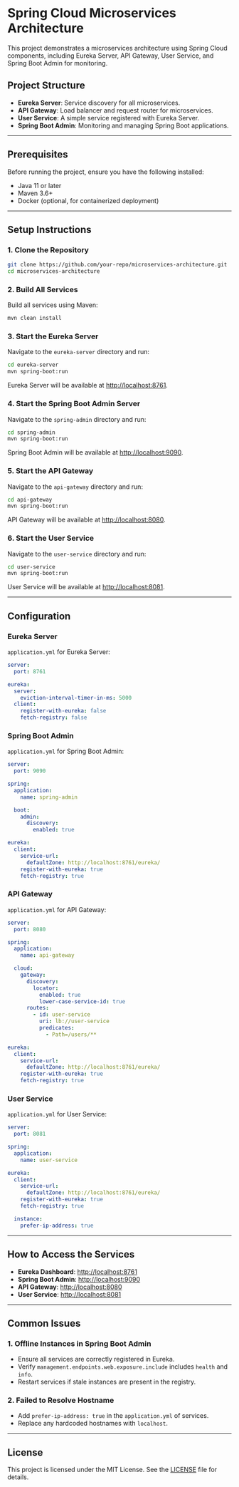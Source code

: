 # Spring Cloud Microservices Architecture

This project demonstrates a microservices architecture using Spring Cloud components, including Eureka Server, API Gateway, User Service, and Spring Boot Admin for monitoring.

## Project Structure

- **Eureka Server**: Service discovery for all microservices.
- **API Gateway**: Load balancer and request router for microservices.
- **User Service**: A simple service registered with Eureka Server.
- **Spring Boot Admin**: Monitoring and managing Spring Boot applications.

---

## Prerequisites

Before running the project, ensure you have the following installed:

- Java 11 or later
- Maven 3.6+
- Docker (optional, for containerized deployment)

---

## Setup Instructions

### 1. Clone the Repository
```bash
git clone https://github.com/your-repo/microservices-architecture.git
cd microservices-architecture
```

### 2. Build All Services
Build all services using Maven:
```bash
mvn clean install
```

### 3. Start the Eureka Server
Navigate to the `eureka-server` directory and run:
```bash
cd eureka-server
mvn spring-boot:run
```
Eureka Server will be available at [http://localhost:8761](http://localhost:8761).

### 4. Start the Spring Boot Admin Server
Navigate to the `spring-admin` directory and run:
```bash
cd spring-admin
mvn spring-boot:run
```
Spring Boot Admin will be available at [http://localhost:9090](http://localhost:9090).

### 5. Start the API Gateway
Navigate to the `api-gateway` directory and run:
```bash
cd api-gateway
mvn spring-boot:run
```
API Gateway will be available at [http://localhost:8080](http://localhost:8080).

### 6. Start the User Service
Navigate to the `user-service` directory and run:
```bash
cd user-service
mvn spring-boot:run
```
User Service will be available at [http://localhost:8081](http://localhost:8081).

---

## Configuration

### Eureka Server
`application.yml` for Eureka Server:
```yaml
server:
  port: 8761

eureka:
  server:
    eviction-interval-timer-in-ms: 5000
  client:
    register-with-eureka: false
    fetch-registry: false
```

### Spring Boot Admin
`application.yml` for Spring Boot Admin:
```yaml
server:
  port: 9090

spring:
  application:
    name: spring-admin

  boot:
    admin:
      discovery:
        enabled: true

eureka:
  client:
    service-url:
      defaultZone: http://localhost:8761/eureka/
    register-with-eureka: true
    fetch-registry: true
```

### API Gateway
`application.yml` for API Gateway:
```yaml
server:
  port: 8080

spring:
  application:
    name: api-gateway

  cloud:
    gateway:
      discovery:
        locator:
          enabled: true
          lower-case-service-id: true
      routes:
        - id: user-service
          uri: lb://user-service
          predicates:
            - Path=/users/**

eureka:
  client:
    service-url:
      defaultZone: http://localhost:8761/eureka/
    register-with-eureka: true
    fetch-registry: true
```

### User Service
`application.yml` for User Service:
```yaml
server:
  port: 8081

spring:
  application:
    name: user-service

eureka:
  client:
    service-url:
      defaultZone: http://localhost:8761/eureka/
    register-with-eureka: true
    fetch-registry: true

  instance:
    prefer-ip-address: true
```

---

## How to Access the Services

- **Eureka Dashboard**: [http://localhost:8761](http://localhost:8761)
- **Spring Boot Admin**: [http://localhost:9090](http://localhost:9090)
- **API Gateway**: [http://localhost:8080](http://localhost:8080)
- **User Service**: [http://localhost:8081](http://localhost:8081)

---

## Common Issues

### 1. Offline Instances in Spring Boot Admin
- Ensure all services are correctly registered in Eureka.
- Verify `management.endpoints.web.exposure.include` includes `health` and `info`.
- Restart services if stale instances are present in the registry.

### 2. Failed to Resolve Hostname
- Add `prefer-ip-address: true` in the `application.yml` of services.
- Replace any hardcoded hostnames with `localhost`.

---

## License
This project is licensed under the MIT License. See the [LICENSE](LICENSE) file for details.
